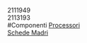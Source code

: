 2111949  
2113193  
#Componenti
[Processori](componenti/processori.md)  
[Schede Madri](componenti/schede_madri.md)  